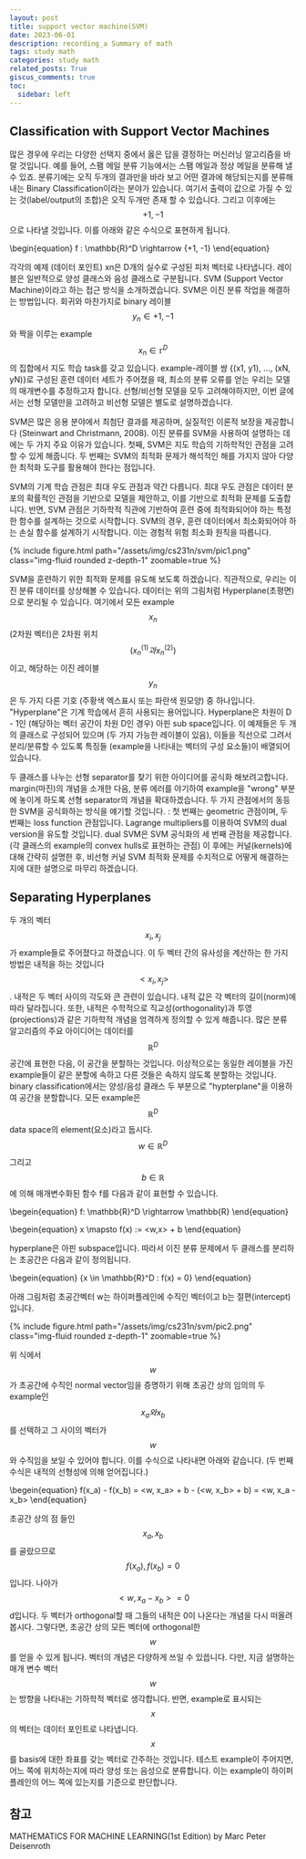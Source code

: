 ```yaml
---
layout: post
title: support vector machine(SVM)
date: 2023-06-01
description: recording_a Summary of math
tags: study math
categories: study math
related_posts: True
giscus_comments: true
toc:
  sidebar: left
---
```



## Classification with Support Vector Machines

많은 경우에 우리는 다양한 선택지 중에서 옳은 답을 결정하는 머신러닝 알고리즘을 바랄 것입니다. 예를 들어, 스팸 메일 분류 기능에서는 스팸 메일과 정상 메일을 분류해 낼 수 있죠. 분류기에는 오직 두개의 결과만을 바라 보고 어떤 결과에 해당되는지를 분류해내는 Binary Classification이라는 분야가 있습니다. 여기서 출력이 값으로 가질 수 있는 것(label/output의 조합)은 오직 두개만 존재 할 수 있습니다. 그리고 이후에는 $$ {+1, -1} $$ 으로 나타낼 것입니다. 이를 아래와 같은 수식으로 표현하게 됩니다.

\begin{equation} f : \mathbb{R}^D \rightarrow {+1, -1} \end{equation}

각각의 예제 (데이터 포인트) xn은 D개의 실수로 구성된 피처 벡터로 나타냅니다. 레이블은 일반적으로 양성 클래스와 음성 클래스로 구분됩니다. SVM (Support Vector Machine)이라고 하는 접근 방식을 소개하겠습니다. SVM은 이진 분류 작업을 해결하는 방법입니다. 회귀와 마찬가지로 binary 레이블 $$ y_n \in {+1, -1} $$ 와 짝을 이루는 example $$ x_n \in \mathbb{r}^D $$ 의 집합에서 지도 학습 task를 갖고 있습니다. example-레이블 쌍 {(x1, y1), ..., (xN, yN)}로 구성된 훈련 데이터 세트가 주어졌을 때, 최소의 분류 오류를 얻는 우리는 모델의 매개변수를 추정하고자 합니다. 선형/비선형 모델을 모두 고려해야하지만, 이번 글에서는 선형 모델만을 고려하고 비선형 모델은 별도로 설명하겠습니다.


SVM은 많은 응용 분야에서 최첨단 결과를 제공하며, 실질적인 이론적 보장을 제공합니다 (Steinwart and Christmann, 2008). 이진 분류를 SVM을 사용하여 설명하는 데에는 두 가지 주요 이유가 있습니다. 첫째, SVM은 지도 학습의 기하학적인 관점을 고려할 수 있게 해줍니다. 두 번째는 SVM의 최적화 문제가 해석적인 해를 가지지 않아 다양한 최적화 도구를 활용해야 한다는 점입니다.

SVM의 기계 학습 관점은 최대 우도 관점과 약간 다릅니다. 최대 우도 관점은 데이터 분포의 확률적인 관점을 기반으로 모델을 제안하고, 이를 기반으로 최적화 문제를 도출합니다. 반면, SVM 관점은 기하학적 직관에 기반하여 훈련 중에 최적화되어야 하는 특정한 함수를 설계하는 것으로 시작합니다. SVM의 경우, 훈련 데이터에서 최소화되어야 하는 손실 함수를 설계하기 시작합니다. 이는 경험적 위험 최소화 원칙을 따릅니다.


<div class="row mt-3">
    <div class="col-sm mt-3 mt-md-0">
        {% include figure.html path="/assets/img/cs231n/svm/pic1.png" class="img-fluid rounded z-depth-1" zoomable=true %}
    </div>
</div>

SVM을 훈련하기 위한 최적화 문제를 유도해 보도록 하겠습니다. 직관적으로, 우리는 이진 분류 데이터를 상상해볼 수 있습니다. 데이터는 위의 그림처럼 Hyperplane(초평면)으로 분리될 수 있습니다. 여기에서 모든 example $$ x_n $$ (2차원 벡터)은 2차원 위치 $$ (x_n^(1)과 x_n^(2)) $$이고, 해당하는 이진 레이블 $$ y_n $$은 두 가지 다른 기호 (주황색 엑스표시 또는 파란색 원모양) 중 하나입니다. "Hyperplane"은 기계 학습에서 흔히 사용되는 용어입니다. Hyperplane은 차원이 D - 1인 (해당하는 벡터 공간이 차원 D인 경우) 아핀 sub space입니다. 이 예제들은 두 개의 클래스로 구성되어 있으며 (두 가지 가능한 레이블이 있음), 이들을 직선으로 그려서 분리/분류할 수 있도록 특징들 (example을 나타내는 벡터의 구성 요소들)이 배열되어 있습니다.

두 클래스를 나누는 선형 separator를 찾기 위한 아이디어를 공식화 해보려고합니다. margin(마진)의 개념을 소개한 다음, 분류 에러를 야기하여 example을 "wrong" 부분에 놓이게 하도록 선형 separator의 개념을 확대하겠습니다. 두 가지 관점에서의 동등한 SVM을 공식화하는 방식을 얘기할 것입니다. : 첫 번째는 geometric 관점이며, 두 번째는 loss function 관점입니다. Lagrange multipliers를 이용하여 SVM의 dual version을 유도할 것입니다. dual SVM은 SVM 공식화의 세 번째 관점을 제공합니다.(각 클래스의 example의 convex hulls로 표현하는 관점) 이 후에는 커널(kernels)에 대해 간략히 설명한 후, 비선형 커널 SVM 최적화 문제를 수치적으로 어떻게 해결하는 지에 대한 설명으로 마무리 하겠습니다.

## Separating Hyperplanes

두 개의 벡터 $$ x_i, x_j $$가 example들로 주어졌다고 하겠습니다. 이 두 벡터 간의 유사성을 계산하는 한 가지 방법은 내적을 하는 것입니다 $$ <x_i, x_j> $$. 내적은 두 벡터 사이의 각도와 큰 관련이 있습니다. 내적 값은 각 벡터의 길이(norm)에 따라 달라집니다. 또한, 내적은 수학적으로 직교성(orthogonality)과 투영(projections)과 같은 기하학적 개념을 엄격하게 정의할 수 있게 해줍니다. 많은 분류 알고리즘의 주요 아이디어는 데이터를 $$ \mathbb{R}^D $$ 공간에 표현한 다음, 이 공간을 분할하는 것입니다. 이상적으로는 동일한 레이블을 가진 example들이 같은 분할에 속하고 다른 것들은 속하지 않도록 분할하는 것입니다. binary classification에서는 양성/음성 클래스 두 부분으로 "hypterplane"을 이용하여 공간을 분할합니다. 모든 example은 $$ \mathbb{R}^D $$ data space의 element(요소)라고 둡시다. $$ w \in \mathbb{R}^D $$ 그리고 $$ b \in \mathbb{R} $$ 에 의해 매개변수화된 함수 f를 다음과 같이 표현할 수 있습니다.

\begein{equation} f: \mathbb{R}^D \rightarrow \mathbb{R} \end{equation}

\begein{equation} x \mapsto f(x) := <w,x> + b \end{equation}

hyperplane은 아핀 subspace입니다. 따라서 이진 분류 문제에서 두 클래스를 분리하는 초공간은 다음과 같이 정의됩니다.

\begein{equation} {x \in \mathbb{R}^D : f(x) = 0} \end{equation}

아래 그림처럼 초공간벡터 w는 하이퍼플레인에 수직인 벡터이고 b는 절편(intercept)입니다.


<div class="row mt-3">
    <div class="col-sm mt-3 mt-md-0">
        {% include figure.html path="/assets/img/cs231n/svm/pic2.png" class="img-fluid rounded z-depth-1" zoomable=true %}
    </div>
</div>

위 식에서 $$ w $$ 가 초공간에 수직인 normal vector임을 증명하기 위해 초공간 상의 임의의 두 example인 $$ x_a와 x_b $$를 선택하고 그 사이의 벡터가 $$ w $$와 수직임을 보일 수 있어야 합니다. 이를 수식으로 나타내면 아래와 같습니다. (두 번째 수식은 내적의 선형성에 의해 얻어집니다.)

\begein{equation} f(x_a) - f(x_b) = <w, x_a> + b - (<w, x_b> + b)
= <w, x_a - x_b> \end{equation}

초공간 상의 점 들인 $$ x_a, x_b $$를 골랐으므로 $$ f(x_a), f(x_b) = 0  $$ 입니다. 나아가 $$ <w, x_a - x_b> = 0 $$d입니다. 두 벡터가 orthogonal할 때 그들의 내적은 0이 나온다는 개념을 다시 떠올려봅시다. 그렇다면, 초공간 상의 모든 벡터에 orthogonal한 $$ w $$를 얻을 수 있게 됩니다. 벡터의 개념은 다양하게 쓰일 수 있씁니다. 다만, 지금 설명하는 매개 변수 벡터 $$ w $$는 방향을 나타내는 기하학적 벡터로 생각합니다. 반면, example로 표시되는 $$ x $$의 벡터는 데이터 포인트로 나타냅니다. $$ x $$를 basis에 대한 좌표를 갖는 벡터로 간주하는 것입니다. 테스트 example이 주어지면, 어느 쪽에 위치하는지에 따라 양성 또는 음성으로 분류합니다. 이는 example이 하이퍼플레인의 어느 쪽에 있는지를 기준으로 판단합니다.

## 참고
MATHEMATICS FOR MACHINE LEARNING(1st Edition) by Marc Peter Deisenroth